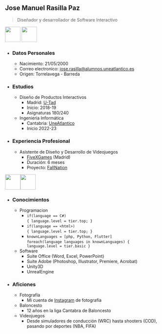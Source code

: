 ## Jose Manuel Rasilla Paz 
> Diseñador y desarrollador de Software Interactivo

<img src="https://www.smasuncion.es/wp-content/uploads/2021/04/87787685-AE86-40E9-A3B8-7051556DFFDF.png" width="50" height="50" />  <img src="https://ps.w.org/simple-job-board/assets/icon-256x256.png?rev=1829069" width="50" height="50" />  

* ### Datos Personales  
    * Nacimiento: 21/05/2000
    * Correo electronico: jose.rasilla@alumnos.uneatlantico.es
    * Origen: Torrelavega - Barreda

* ### Estudios  
    * Diseño de Productos Interactivos
        - Madrid: [U-Tad](https://u-tad.com/)
        - Inicio: 2018-19
        - Asignaturas 180/240
    * Ingenieria Informática
        - Cantabria: [UneAtlantico](https://www.uneatlantico.es/)
        - Inicio 2022-23
* ### Experiencia Profesional
    * Asistente de Diseño y Desarrollo de Videojuegos
        - [FiveXGames](https://fivexgames.com/) (Madrid)
        - Duración: 6 meses
        - Proyecto: [FallNation][linksteam]
 
<img src="https://cdn-icons-png.flaticon.com/512/1005/1005141.png" width="50" height="50" /><img src="https://cdn-icons-png.flaticon.com/512/1465/1465610.png" width="50" height="50" />   
* ### Conocimientos   
    * Programacion  
        - `if(language == C#)`  
            `{ language.level = tier.top; }`
        - `if(language == <html>)`  
        `{ language.level = tier.top; }`
        - `knownLanguages = [php, Python, Flutter]`  
        `foreach(language languages in knownLanguages) { language.level = tier.basic }`
    * Software
        - Suite Office (Word, Excel, PowerPoint)
        - Suite Adobe (Photoshop, Illustrator, Premiere, Acrobat)
        - Unity3D
        - UnrealEngine
        
* ### Aficiones  
    * Fotografía
        - Mi cuenta de [Instagram](https://www.instagram.com/215.athor/) de fotografía
    * Baloncesto
        - 12 años en la liga Cantabra de Baloncesto
    * Videojuegos
        - Desde simuladores de conducción (WRC) hasta shooters (COD), pasando por deportes (NBA, FIFA)






[linksteam]:https://store.steampowered.com/app/1202920/FallNation/
[iconosoftware]:https://static.vecteezy.com/system/resources/previews/003/588/648/non_2x/project-management-planning-software-icon-vector.jpg
